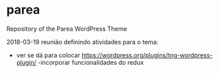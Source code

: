 # parea
Repository of the Parea WordPress Theme

2018-03-19
reunião definindo atividades para o tema:
- ver se dá para colocar 
https://wordpress.org/plugins/tng-wordpress-plugin/
-incorporar funcionalidades do redux
